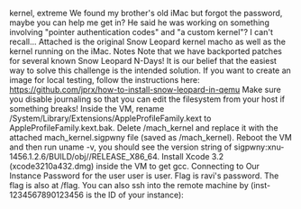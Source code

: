 kernel, extreme
We found my brother's old iMac but forgot the password, maybe you can help me get in?
He said he was working on something involving "pointer authentication codes" and "a custom kernel"? I can't recall...
Attached is the original Snow Leopard kernel macho as well as the kernel running on the iMac.
Notes
Note that we have backported patches for several known Snow Leopard N-Days! It is our belief that the easiest way to solve this challenge is the intended solution.
If you want to create an image for local testing, follow the instructions here:
https://github.com/jprx/how-to-install-snow-leopard-in-qemu
Make sure you disable journaling so that you can edit the filesystem from your host if something breaks!
Inside the VM, rename /System/Library/Extensions/AppleProfileFamily.kext to AppleProfileFamily.kext.bak.
Delete /mach_kernel and replace it with the attached mach_kernel.sigpwny file (saved as /mach_kernel).
Reboot the VM and then run uname -v, you should see the version string of sigpwny:xnu-1456.1.2.6/BUILD/obj//RELEASE_X86_64.
Install Xcode 3.2 (xcode3210a432.dmg) inside the VM to get gcc.
Connecting to Our Instance
Password for the user user is user. Flag is ravi's password. The flag is also at /flag. You can also ssh into the remote machine by (inst-1234567890123456 is the ID of your instance):

